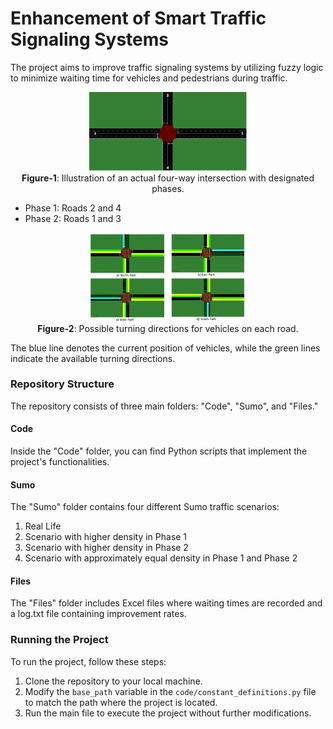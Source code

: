 # Enhancement of Smart Traffic Signaling Systems

The project aims to improve traffic signaling systems by utilizing fuzzy logic to minimize waiting time for vehicles and pedestrians during traffic.

<p align="center">
  <img src="Figures/four_way_intersection.png" alt="Figure-1" width="50%">
  <br>
  <strong>Figure-1</strong>: Illustration of an actual four-way intersection with designated phases.
</p>

- Phase 1: Roads 2 and 4
- Phase 2: Roads 1 and 3

<p align="center">
  <img src="Figures/possible_turning_directions.png" alt="Figure-2" width="50%">
  <br>
  <strong>Figure-2</strong>: Possible turning directions for vehicles on each road.
</p>

The blue line denotes the current position of vehicles, while the green lines indicate the available turning directions.

### Repository Structure

The repository consists of three main folders: "Code", "Sumo", and "Files."

#### Code
Inside the "Code" folder, you can find Python scripts that implement the project's functionalities.

#### Sumo
The "Sumo" folder contains four different Sumo traffic scenarios:

1. Real Life
2. Scenario with higher density in Phase 1
3. Scenario with higher density in Phase 2
4. Scenario with approximately equal density in Phase 1 and Phase 2

#### Files
The "Files" folder includes Excel files where waiting times are recorded and a log.txt file containing improvement rates.

### Running the Project

To run the project, follow these steps:

1. Clone the repository to your local machine.
2. Modify the `base_path` variable in the `code/constant_definitions.py` file to match the path where the project is located.
3. Run the main file to execute the project without further modifications.
